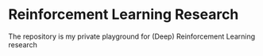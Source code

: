 # Reinforcement Learning Research
The repository is my private playground for (Deep) Reinforcement Learning research
